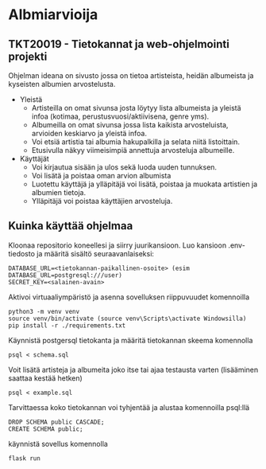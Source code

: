 # Albmiarvioija
## TKT20019 - Tietokannat ja web-ohjelmointi projekti
Ohjelman ideana on sivusto jossa on tietoa artisteista, heidän albumeista ja kyseisten albumien arvostelusta.
* Yleistä
  * Artisteilla on omat sivunsa josta löytyy lista albumeista ja yleistä infoa (kotimaa, perustusvuosi/aktiivisena, genre yms).
  * Albumeilla on omat sivunsa jossa lista kaikista arvosteluista, arvioiden keskiarvo ja yleistä infoa.
  * Voi etsiä artistia tai albumia hakupalkilla ja selata niitä listoittain.
  * Etusivulla näkyy viimeisimpiä annettuja arvosteluja albumeille.
* Käyttäjät
  * Voi kirjautua sisään ja ulos sekä luoda uuden tunnuksen.
  * Voi lisätä ja poistaa oman arvion albumista
  * Luotettu käyttäjä ja ylläpitäjä voi lisätä, poistaa ja muokata artistien ja albumien tietoja.
  * Ylläpitäjä voi poistaa käyttäjien arvosteluja.
## Kuinka käyttää ohjelmaa
Kloonaa repositorio koneellesi ja siirry juurikansioon. Luo kansioon .env-tiedosto ja määritä sisältö seuraavanlaiseksi:
```
DATABASE_URL=<tietokannan-paikallinen-osoite> (esim DATABASE_URL=postgresql:///user)
SECRET_KEY=<salainen-avain>
```
Aktivoi virtuaaliympäristö ja asenna sovelluksen riippuvuudet komennoilla
```
python3 -m venv venv
source venv/bin/activate (source venv\Scripts\activate Windowsilla)
pip install -r ./requirements.txt
```
Käynnistä postgersql tietokanta ja määritä tietokannan skeema komennolla
```
psql < schema.sql
```
Voit lisätä artisteja ja albumeita joko itse tai ajaa testausta varten (lisääminen saattaa kestää hetken)
```
psql < example.sql
```
Tarvittaessa koko tietokannan voi tyhjentää ja alustaa komennoilla psql:llä
```
DROP SCHEMA public CASCADE;
CREATE SCHEMA public;
```
käynnistä sovellus komennolla
```
flask run
```
